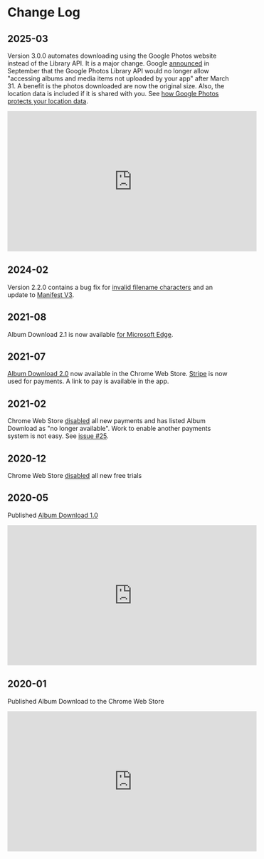 # Change Log

## 2025-03
Version 3.0.0 automates downloading using the Google Photos website instead of the Library API. It is a major change. Google [announced](https://developers.googleblog.com/en/google-photos-picker-api-launch-and-library-api-updates/) in September that the Google Photos Library API would no longer allow "accessing albums and media items not uploaded by your app" after March 31. A benefit is the photos downloaded are now the original size. Also, the location data is included if it is shared with you. See [how Google Photos protects your location data](https://support.google.com/photos/answer/11190100).

<iframe width="560" height="315" src="https://www.youtube.com/embed/16elnma0I-E" frameborder="0" allow="accelerometer; autoplay; encrypted-media; gyroscope; picture-in-picture" allowfullscreen></iframe>

## 2024-02
Version 2.2.0 contains a bug fix for [invalid filename characters](https://github.com/taggartsoftware/albumdownload/issues/44) and an update to [Manifest V3](https://developer.chrome.com/docs/extensions/develop/migrate/what-is-mv3).

## 2021-08
Album Download 2.1 is now available [for Microsoft Edge](https://microsoftedge.microsoft.com/addons/detail/album-download/cjbekmfjcobmcgglbghdhhklhnebdnhn).

## 2021-07
[Album Download 2.0](https://chrome.google.com/webstore/detail/album-download/mnaphpmipihkgnfkkhdadabcfeijmhpb) now available in the Chrome Web Store. [Stripe](https://stripe.com/) is now used for payments. A link to pay is available in the app.

## 2021-02
Chrome Web Store [disabled](https://developer.chrome.com/docs/webstore/cws-payments-deprecation/) all new payments and has listed Album Download as "no longer available". Work to enable another payments system is not easy. See [issue #25](https://github.com/taggartsoftware/albumdownload/issues/25).

## 2020-12
Chrome Web Store [disabled](https://developer.chrome.com/docs/webstore/cws-payments-deprecation/) all new free trials

## 2020-05
Published [Album Download 1.0](https://taggartsoftware.medium.com/album-download-1-0-8b187509f2e8)

<iframe width="560" height="315" src="https://www.youtube.com/embed/xNySB1UvqT0" frameborder="0" allow="accelerometer; autoplay; encrypted-media; gyroscope; picture-in-picture" allowfullscreen></iframe>

## 2020-01
Published Album Download to the Chrome Web Store

<iframe width="560" height="315" src="https://www.youtube.com/embed/7zwBnAJojeI" frameborder="0" allow="accelerometer; autoplay; encrypted-media; gyroscope; picture-in-picture" allowfullscreen></iframe>
